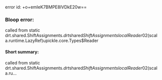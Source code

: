 error id: +o+emIeK7BMPE8lVDkE20w==
### Bloop error:

called from static drt.shared.ShiftAssignments$.drt$shared$ShiftAssignments$$localReader0$2(scala.runtime.LazyRef)upickle.core.Types$Reader
#### Short summary: 

called from static drt.shared.ShiftAssignments$.drt$shared$ShiftAssignments$$localReader0$2(scala.ru...